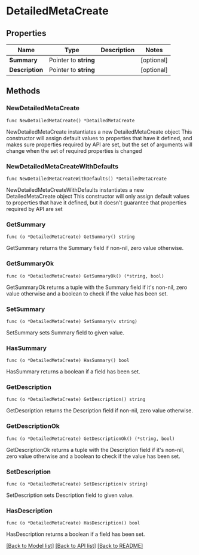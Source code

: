 # DetailedMetaCreate

## Properties

Name | Type | Description | Notes
------------ | ------------- | ------------- | -------------
**Summary** | Pointer to **string** |  | [optional] 
**Description** | Pointer to **string** |  | [optional] 

## Methods

### NewDetailedMetaCreate

`func NewDetailedMetaCreate() *DetailedMetaCreate`

NewDetailedMetaCreate instantiates a new DetailedMetaCreate object
This constructor will assign default values to properties that have it defined,
and makes sure properties required by API are set, but the set of arguments
will change when the set of required properties is changed

### NewDetailedMetaCreateWithDefaults

`func NewDetailedMetaCreateWithDefaults() *DetailedMetaCreate`

NewDetailedMetaCreateWithDefaults instantiates a new DetailedMetaCreate object
This constructor will only assign default values to properties that have it defined,
but it doesn't guarantee that properties required by API are set

### GetSummary

`func (o *DetailedMetaCreate) GetSummary() string`

GetSummary returns the Summary field if non-nil, zero value otherwise.

### GetSummaryOk

`func (o *DetailedMetaCreate) GetSummaryOk() (*string, bool)`

GetSummaryOk returns a tuple with the Summary field if it's non-nil, zero value otherwise
and a boolean to check if the value has been set.

### SetSummary

`func (o *DetailedMetaCreate) SetSummary(v string)`

SetSummary sets Summary field to given value.

### HasSummary

`func (o *DetailedMetaCreate) HasSummary() bool`

HasSummary returns a boolean if a field has been set.

### GetDescription

`func (o *DetailedMetaCreate) GetDescription() string`

GetDescription returns the Description field if non-nil, zero value otherwise.

### GetDescriptionOk

`func (o *DetailedMetaCreate) GetDescriptionOk() (*string, bool)`

GetDescriptionOk returns a tuple with the Description field if it's non-nil, zero value otherwise
and a boolean to check if the value has been set.

### SetDescription

`func (o *DetailedMetaCreate) SetDescription(v string)`

SetDescription sets Description field to given value.

### HasDescription

`func (o *DetailedMetaCreate) HasDescription() bool`

HasDescription returns a boolean if a field has been set.


[[Back to Model list]](../README.md#documentation-for-models) [[Back to API list]](../README.md#documentation-for-api-endpoints) [[Back to README]](../README.md)


